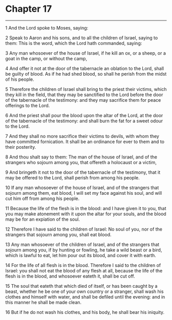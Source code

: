 # Chapter 17

***

1 And the Lord spoke to Moses, saying:

2 Speak to Aaron and his sons, and to all the children of Israel, saying to them: This is the word, which the Lord hath commanded, saying:

3 Any man whosoever of the house of Israel, if he kill an ox, or a sheep, or a goat in the camp, or without the camp,

4 And offer it not at the door of the tabernacle an oblation to the Lord, shall be guilty of blood. As if he had shed blood, so shall he perish from the midst of his people.

5 Therefore the children of Israel shall bring to the priest their victims, which they kill in the field, that they may be sanctified to the Lord before the door of the tabernacle of the testimony: and they may sacrifice them for peace offerings to the Lord.

6 And the priest shall pour the blood upon the altar of the Lord, at the door of the tabernacle of the testimony: and shall burn the fat for a sweet odour to the Lord.

7 And they shall no more sacrifice their victims to devils, with whom they have committed fornication. It shall be an ordinance for ever to them and to their posterity.

8 And thou shalt say to them: The man of the house of Israel, and of the strangers who sojourn among you, that offereth a holocaust or a victim,

9 And bringeth it not to the door of the tabernacle of the testimony, that it may be offered to the Lord, shall perish from among his people.

10 If any man whosoever of the house of Israel, and of the strangers that sojourn among them, eat blood, I will set my face against his soul, and will cut him off from among his people.

11 Because the life of the flesh is in the blood: and I have given it to you, that you may make atonement with it upon the altar for your souls, and the blood may be for an expiation of the soul.

12 Therefore I have said to the children of Israel: No soul of you, nor of the strangers that sojourn among you, shall eat blood.

13 Any man whosoever of the children of Israel, and of the strangers that sojourn among you, if by hunting or fowling, he take a wild beast or a bird, which is lawful to eat, let him pour out its blood, and cover it with earth.

14 For the life of all flesh is in the blood. Therefore I said to the children of Israel: you shall not eat the blood of any flesh at all, because the life of the flesh is in the blood, and whosoever eateth it, shall be cut off.

15 The soul that eateth that which died of itself, or has been caught by a beast, whether he be one of your own country or a stranger, shall wash his clothes and himself with water, and shall be defiled until the evening: and in this manner he shall be made clean.

16 But if he do not wash his clothes, and his body, he shall bear his iniquity.

